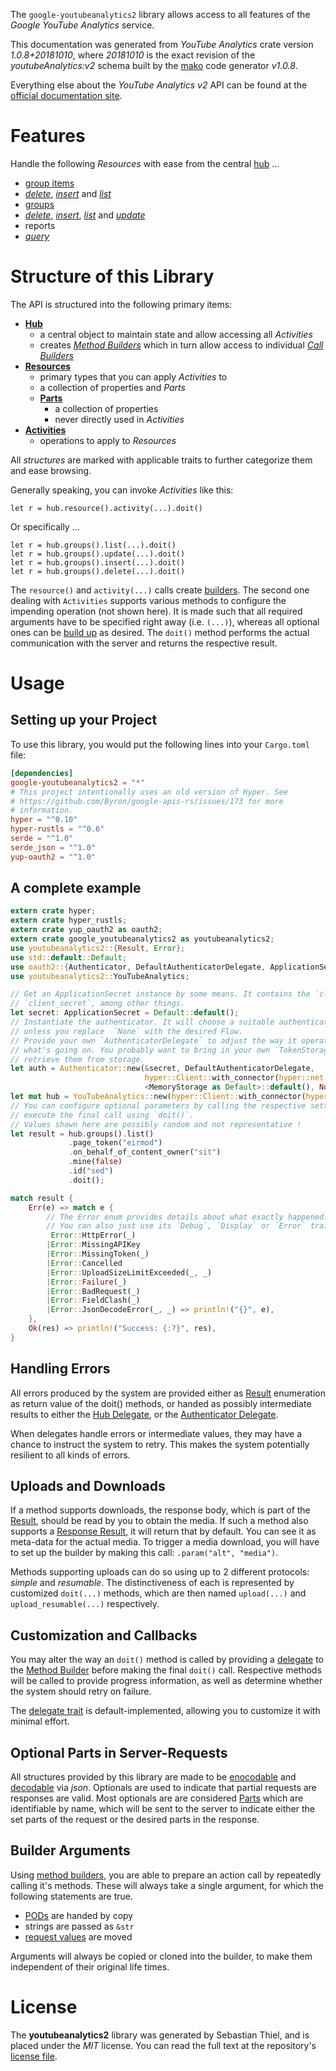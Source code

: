 <!---
DO NOT EDIT !
This file was generated automatically from 'src/mako/api/README.md.mako'
DO NOT EDIT !
-->
The `google-youtubeanalytics2` library allows access to all features of the *Google YouTube Analytics* service.

This documentation was generated from *YouTube Analytics* crate version *1.0.8+20181010*, where *20181010* is the exact revision of the *youtubeAnalytics:v2* schema built by the [mako](http://www.makotemplates.org/) code generator *v1.0.8*.

Everything else about the *YouTube Analytics* *v2* API can be found at the
[official documentation site](https://developers.google.com/youtube/analytics).
# Features

Handle the following *Resources* with ease from the central [hub](https://docs.rs/google-youtubeanalytics2/1.0.8+20181010/google_youtubeanalytics2/struct.YouTubeAnalytics.html) ... 

* [group items](https://docs.rs/google-youtubeanalytics2/1.0.8+20181010/google_youtubeanalytics2/struct.GroupItem.html)
 * [*delete*](https://docs.rs/google-youtubeanalytics2/1.0.8+20181010/google_youtubeanalytics2/struct.GroupItemDeleteCall.html), [*insert*](https://docs.rs/google-youtubeanalytics2/1.0.8+20181010/google_youtubeanalytics2/struct.GroupItemInsertCall.html) and [*list*](https://docs.rs/google-youtubeanalytics2/1.0.8+20181010/google_youtubeanalytics2/struct.GroupItemListCall.html)
* [groups](https://docs.rs/google-youtubeanalytics2/1.0.8+20181010/google_youtubeanalytics2/struct.Group.html)
 * [*delete*](https://docs.rs/google-youtubeanalytics2/1.0.8+20181010/google_youtubeanalytics2/struct.GroupDeleteCall.html), [*insert*](https://docs.rs/google-youtubeanalytics2/1.0.8+20181010/google_youtubeanalytics2/struct.GroupInsertCall.html), [*list*](https://docs.rs/google-youtubeanalytics2/1.0.8+20181010/google_youtubeanalytics2/struct.GroupListCall.html) and [*update*](https://docs.rs/google-youtubeanalytics2/1.0.8+20181010/google_youtubeanalytics2/struct.GroupUpdateCall.html)
* reports
 * [*query*](https://docs.rs/google-youtubeanalytics2/1.0.8+20181010/google_youtubeanalytics2/struct.ReportQueryCall.html)




# Structure of this Library

The API is structured into the following primary items:

* **[Hub](https://docs.rs/google-youtubeanalytics2/1.0.8+20181010/google_youtubeanalytics2/struct.YouTubeAnalytics.html)**
    * a central object to maintain state and allow accessing all *Activities*
    * creates [*Method Builders*](https://docs.rs/google-youtubeanalytics2/1.0.8+20181010/google_youtubeanalytics2/trait.MethodsBuilder.html) which in turn
      allow access to individual [*Call Builders*](https://docs.rs/google-youtubeanalytics2/1.0.8+20181010/google_youtubeanalytics2/trait.CallBuilder.html)
* **[Resources](https://docs.rs/google-youtubeanalytics2/1.0.8+20181010/google_youtubeanalytics2/trait.Resource.html)**
    * primary types that you can apply *Activities* to
    * a collection of properties and *Parts*
    * **[Parts](https://docs.rs/google-youtubeanalytics2/1.0.8+20181010/google_youtubeanalytics2/trait.Part.html)**
        * a collection of properties
        * never directly used in *Activities*
* **[Activities](https://docs.rs/google-youtubeanalytics2/1.0.8+20181010/google_youtubeanalytics2/trait.CallBuilder.html)**
    * operations to apply to *Resources*

All *structures* are marked with applicable traits to further categorize them and ease browsing.

Generally speaking, you can invoke *Activities* like this:

```Rust,ignore
let r = hub.resource().activity(...).doit()
```

Or specifically ...

```ignore
let r = hub.groups().list(...).doit()
let r = hub.groups().update(...).doit()
let r = hub.groups().insert(...).doit()
let r = hub.groups().delete(...).doit()
```

The `resource()` and `activity(...)` calls create [builders][builder-pattern]. The second one dealing with `Activities` 
supports various methods to configure the impending operation (not shown here). It is made such that all required arguments have to be 
specified right away (i.e. `(...)`), whereas all optional ones can be [build up][builder-pattern] as desired.
The `doit()` method performs the actual communication with the server and returns the respective result.

# Usage

## Setting up your Project

To use this library, you would put the following lines into your `Cargo.toml` file:

```toml
[dependencies]
google-youtubeanalytics2 = "*"
# This project intentionally uses an old version of Hyper. See
# https://github.com/Byron/google-apis-rs/issues/173 for more
# information.
hyper = "^0.10"
hyper-rustls = "^0.6"
serde = "^1.0"
serde_json = "^1.0"
yup-oauth2 = "^1.0"
```

## A complete example

```Rust
extern crate hyper;
extern crate hyper_rustls;
extern crate yup_oauth2 as oauth2;
extern crate google_youtubeanalytics2 as youtubeanalytics2;
use youtubeanalytics2::{Result, Error};
use std::default::Default;
use oauth2::{Authenticator, DefaultAuthenticatorDelegate, ApplicationSecret, MemoryStorage};
use youtubeanalytics2::YouTubeAnalytics;

// Get an ApplicationSecret instance by some means. It contains the `client_id` and 
// `client_secret`, among other things.
let secret: ApplicationSecret = Default::default();
// Instantiate the authenticator. It will choose a suitable authentication flow for you, 
// unless you replace  `None` with the desired Flow.
// Provide your own `AuthenticatorDelegate` to adjust the way it operates and get feedback about 
// what's going on. You probably want to bring in your own `TokenStorage` to persist tokens and
// retrieve them from storage.
let auth = Authenticator::new(&secret, DefaultAuthenticatorDelegate,
                              hyper::Client::with_connector(hyper::net::HttpsConnector::new(hyper_rustls::TlsClient::new())),
                              <MemoryStorage as Default>::default(), None);
let mut hub = YouTubeAnalytics::new(hyper::Client::with_connector(hyper::net::HttpsConnector::new(hyper_rustls::TlsClient::new())), auth);
// You can configure optional parameters by calling the respective setters at will, and
// execute the final call using `doit()`.
// Values shown here are possibly random and not representative !
let result = hub.groups().list()
             .page_token("eirmod")
             .on_behalf_of_content_owner("sit")
             .mine(false)
             .id("sed")
             .doit();

match result {
    Err(e) => match e {
        // The Error enum provides details about what exactly happened.
        // You can also just use its `Debug`, `Display` or `Error` traits
         Error::HttpError(_)
        |Error::MissingAPIKey
        |Error::MissingToken(_)
        |Error::Cancelled
        |Error::UploadSizeLimitExceeded(_, _)
        |Error::Failure(_)
        |Error::BadRequest(_)
        |Error::FieldClash(_)
        |Error::JsonDecodeError(_, _) => println!("{}", e),
    },
    Ok(res) => println!("Success: {:?}", res),
}

```
## Handling Errors

All errors produced by the system are provided either as [Result](https://docs.rs/google-youtubeanalytics2/1.0.8+20181010/google_youtubeanalytics2/enum.Result.html) enumeration as return value of 
the doit() methods, or handed as possibly intermediate results to either the 
[Hub Delegate](https://docs.rs/google-youtubeanalytics2/1.0.8+20181010/google_youtubeanalytics2/trait.Delegate.html), or the [Authenticator Delegate](https://docs.rs/yup-oauth2/*/yup_oauth2/trait.AuthenticatorDelegate.html).

When delegates handle errors or intermediate values, they may have a chance to instruct the system to retry. This 
makes the system potentially resilient to all kinds of errors.

## Uploads and Downloads
If a method supports downloads, the response body, which is part of the [Result](https://docs.rs/google-youtubeanalytics2/1.0.8+20181010/google_youtubeanalytics2/enum.Result.html), should be
read by you to obtain the media.
If such a method also supports a [Response Result](https://docs.rs/google-youtubeanalytics2/1.0.8+20181010/google_youtubeanalytics2/trait.ResponseResult.html), it will return that by default.
You can see it as meta-data for the actual media. To trigger a media download, you will have to set up the builder by making
this call: `.param("alt", "media")`.

Methods supporting uploads can do so using up to 2 different protocols: 
*simple* and *resumable*. The distinctiveness of each is represented by customized 
`doit(...)` methods, which are then named `upload(...)` and `upload_resumable(...)` respectively.

## Customization and Callbacks

You may alter the way an `doit()` method is called by providing a [delegate](https://docs.rs/google-youtubeanalytics2/1.0.8+20181010/google_youtubeanalytics2/trait.Delegate.html) to the 
[Method Builder](https://docs.rs/google-youtubeanalytics2/1.0.8+20181010/google_youtubeanalytics2/trait.CallBuilder.html) before making the final `doit()` call. 
Respective methods will be called to provide progress information, as well as determine whether the system should 
retry on failure.

The [delegate trait](https://docs.rs/google-youtubeanalytics2/1.0.8+20181010/google_youtubeanalytics2/trait.Delegate.html) is default-implemented, allowing you to customize it with minimal effort.

## Optional Parts in Server-Requests

All structures provided by this library are made to be [enocodable](https://docs.rs/google-youtubeanalytics2/1.0.8+20181010/google_youtubeanalytics2/trait.RequestValue.html) and 
[decodable](https://docs.rs/google-youtubeanalytics2/1.0.8+20181010/google_youtubeanalytics2/trait.ResponseResult.html) via *json*. Optionals are used to indicate that partial requests are responses 
are valid.
Most optionals are are considered [Parts](https://docs.rs/google-youtubeanalytics2/1.0.8+20181010/google_youtubeanalytics2/trait.Part.html) which are identifiable by name, which will be sent to 
the server to indicate either the set parts of the request or the desired parts in the response.

## Builder Arguments

Using [method builders](https://docs.rs/google-youtubeanalytics2/1.0.8+20181010/google_youtubeanalytics2/trait.CallBuilder.html), you are able to prepare an action call by repeatedly calling it's methods.
These will always take a single argument, for which the following statements are true.

* [PODs][wiki-pod] are handed by copy
* strings are passed as `&str`
* [request values](https://docs.rs/google-youtubeanalytics2/1.0.8+20181010/google_youtubeanalytics2/trait.RequestValue.html) are moved

Arguments will always be copied or cloned into the builder, to make them independent of their original life times.

[wiki-pod]: http://en.wikipedia.org/wiki/Plain_old_data_structure
[builder-pattern]: http://en.wikipedia.org/wiki/Builder_pattern
[google-go-api]: https://github.com/google/google-api-go-client

# License
The **youtubeanalytics2** library was generated by Sebastian Thiel, and is placed 
under the *MIT* license.
You can read the full text at the repository's [license file][repo-license].

[repo-license]: https://github.com/Byron/google-apis-rsblob/master/LICENSE.md

